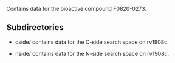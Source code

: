 Contains data for the bioactive compound F0820-0273.

## Subdirectories

- cside/ contains data for the C-side search space on rv1908c.

- nside/ contains data for the N-side search space on rv1908c.

